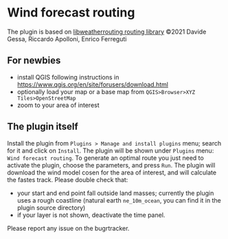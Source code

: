 # Wind forecast routing
The plugin is based on [libweatherrouting routing library](https://github.com/dakk/libweatherrouting/) ©2021 Davide Gessa, Riccardo Apolloni, Enrico Ferreguti

## For newbies

* install QGIS following instructions in https://www.qgis.org/en/site/forusers/download.html
* optionally load your map or a base map from ``QGIS>Browser>XYZ Tiles>OpenStreetMap``
* zoom to your area of interest

## The plugin itself

Install the plugin from ``Plugins > Manage and install plugins`` menu; search for it and click on ``Install``.
The plugin will be shown under ``Plugins`` menu: ``Wind forecast routing``.
To generate an optimal route you just need to activate the plugin, choose the parameters, and press ``Run``. The plugin will download the wind model cosen for the area of interest, and will calculate the fastes track.
Please double check that:
* your start and end point fall outside land masses; currently the plugin uses a rough coastline (natural earth `ne_10m_ocean`, you can find it in the plugin source directory)
* if your layer is not shown, deactivate the time panel.

Please report any issue on the bugrtracker.
